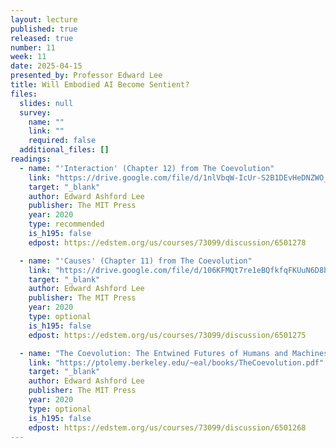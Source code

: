 ```yaml
---
layout: lecture
published: true
released: true
number: 11
week: 11
date: 2025-04-15
presented_by: Professor Edward Lee
title: Will Embodied AI Become Sentient?
files:
  slides: null
  survey:
    name: ""
    link: ""
    required: false
  additional_files: []
readings:
  - name: "'Interaction' (Chapter 12) from The Coevolution"
    link: "https://drive.google.com/file/d/1nlVbqW-IcUr-S2B1DEvHeDNZWO_0iQmB/view?usp=sharing"
    target: "_blank"
    author: Edward Ashford Lee
    publisher: The MIT Press
    year: 2020
    type: recommended
    is_h195: false
    edpost: https://edstem.org/us/courses/73099/discussion/6501278

  - name: "'Causes' (Chapter 11) from The Coevolution"
    link: "https://drive.google.com/file/d/106KFMQt7re1eBQfkfqFKUuN6D8bEJAPq/view?usp=sharing"
    target: "_blank"
    author: Edward Ashford Lee
    publisher: The MIT Press
    year: 2020
    type: optional
    is_h195: false
    edpost: https://edstem.org/us/courses/73099/discussion/6501275

  - name: "The Coevolution: The Entwined Futures of Humans and Machines (full book)"
    link: "https://ptolemy.berkeley.edu/~eal/books/TheCoevolution.pdf"
    target: "_blank"
    author: Edward Ashford Lee
    publisher: The MIT Press
    year: 2020
    type: optional
    is_h195: false
    edpost: https://edstem.org/us/courses/73099/discussion/6501268
---
```

